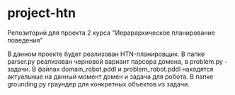 # project-htn
Репозиторий для проекта 2 курса "Иерарархическое планирование поведения"

В данном проекте будет реализован HTN-планировщик. 
В папке parser.py реализован черновой вариант парсера домена, в problem.py - задачи. 
В файлах domain_robot.pddl и problem_robot.pddl находятся актуальные на данный момент домен и задача для робота.
В папке grounding.py граундер для конкретных объектов из задачи.
